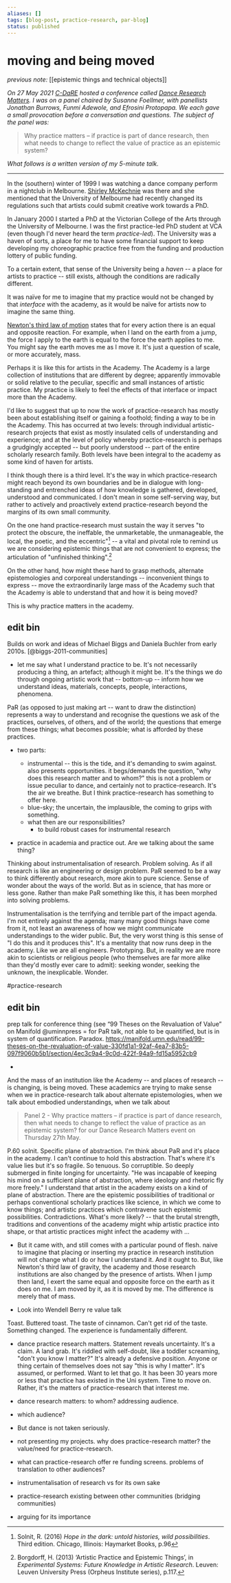 ```yaml
---
aliases: []
tags: [blog-post, practice-research, par-blog]
status: published
---
```


# moving and being moved

_previous note:_ [[epistemic things and technical objects]]

_On 27 May 2021 [C-DaRE](http://c-dare.co.uk) hosted a conference called [Dance Research Matters](http://danceresearchmatters.coventry.ac.uk/). I was on a panel chaired by Susanne Foellmer, with panellists Jonathan Burrows, Funmi Adewole, and Efrosini Protopapa. We each gave a small provocation before a conversation and questions. The subject of the panel was:_

>Why practice matters – if practice is part of dance research, then what needs to change to reflect the value of practice as an epistemic system? 

_What follows is a written version of my 5-minute talk._

---

In the (southern) winter of 1999 I was watching a dance company perform in a nightclub in Melbourne. [Shirley McKechnie](https://nla.gov.au/nla.party-675055) was there and she mentioned that the University of Melbourne had recently changed its regulations such that artists could submit creative work towards a PhD.

In January 2000 I started a PhD at the Victorian College of the Arts through the University of Melbourne. I was the first practice-led PhD student at VCA (even though I'd never heard the term _practice-led_). The University was a haven of sorts, a place for me to have some financial support to keep developing my choreographic practice free from the funding and production lottery of public funding. 

To a certain extent, that sense of the University being a _haven_ -- a place for artists to practice -- still exists, although the conditions are radically different.

It was naïve for me to imagine that my practice would not be changed by that _interface_ with the academy, as it would be naïve for artists now to imagine the same thing.

[Newton's third law of motion](https://en.wikipedia.org/wiki/Newton%27s_laws_of_motion#Newton's_third_law) states that for every action there is an equal and opposite reaction. For example, when I land on the earth from a jump, the force I apply to the earth is equal to the force the earth applies to me. You might say the earth moves me as I move it. It's just a question of scale, or more accurately, mass. 

Perhaps it is like this for artists in the Academy. The Academy is a large collection of institutions that are different by degree; apparently immovable or solid relative to the peculiar, specific and small instances of artistic practice. My practice is likely to feel the effects of that interface or impact more than the Academy. 

I'd like to suggest that up to now the work of practice-research has mostly been about establishing itself or gaining a foothold; finding a way to be in the Academy. This has occurred at two levels: through individual artistic-research projects that exist as mostly insulated cells of understanding and experience; and at the level of policy whereby practice-research is perhaps a grudgingly accepted -- but poorly understood -- part of the entire scholarly research family. Both levels have been integral to the academy as some kind of haven for artists.

I think though there is a third level. It's the way in which practice-research might reach beyond its own boundaries and be in dialogue with long-standing and entrenched ideas of how knowledge is gathered, developed, understood and communicated. I don't mean in some self-serving way, but rather to actively and proactively extend practice-research beyond the margins of its own small community. 

On the one hand practice-research must sustain the way it serves "to protect the obscure, the ineffable, the unmarketable, the unmanageable, the local, the poetic, and the eccentric"[^solnit] -- a vital and pivotal role to remind us we are considering epistemic things that are not convenient to express; the articulation of "unfinished thinking".[^hb] 

On the other hand, how might these hard to grasp methods, alternate epistemologies and corporeal understandings -- inconvenient things to express -- move the extraordinarily large mass of the Academy such that the Academy is able to understand that and how it is being moved? 

This is why practice matters in the academy. 

[^solnit]: Solnit, R. (2016) _Hope in the dark: untold histories, wild possibilities_. Third edition. Chicago, Illinois: Haymarket Books, p.96

[^hb]: Borgdorff, H. (2013) ‘Artistic Practice and Epistemic Things’, in _Experimental Systems: Future Knowledge in Artistic Research_. Leuven: Leuven University Press (Orpheus Institute series), p.117.




## edit bin

Builds on work and ideas of Michael Biggs and Daniela Buchler from early 2010s. [@biggs-2011-communities] 

- let me say what I understand practice to be. It's not necessarily producing a thing, an artefact; although it might be. It's the things we do through ongoing artistic work that -- bottom-up -- inform how we understand ideas, materials, concepts, people, interactions, phenomena.



PaR (as opposed to just making art -- want to draw the distinction) represents a way to understand and recognise the questions we ask of the practices, ourselves, of others, and of the world; the questions that emerge from these things; what becomes possible; what is afforded by these practices. 





- two parts: 
	- instrumental -- this is the tide, and it's demanding to swim against. also presents opportunities. it begs/demands the question, "why does this research matter and to whom?" this is not a problem or issue peculiar to dance, and certainly not to practice-research. It's the air we breathe. But I think practice-research has something to offer here.
	- blue-sky; the uncertain, the implausible, the coming to grips with something. 
	- what then are our responsibilities?
		- to build robust cases for instrumental research

- practice in academia and practice out. Are we talking about the same thing? 

Thinking about instrumentalisation of research. Problem solving. As if all research is like an engineering or design problem. PaR seemed to be a way to think differently about research, more akin to pure science. Sense of wonder about the ways of the world. But as in science, that has more or less gone. Rather than make PaR something like this, it has been morphed into solving problems. 




Instrumentalisation is the terrifying and terrible part of the impact agenda. I'm not entirely against the agenda; many many good things have come from it, not least an awareness of how we might communicate understandings to the wider public. But, the very worst thing is this sense of "I do this and it produces this". It's a mentality that now runs deep in the academy. Like we are all engineers. Prototyping. But, in reality we are more akin to scientists or religious people (who themselves are far more alike than they'd mostly ever care to admit): seeking wonder, seeking the unknown, the inexplicable. Wonder. 




#practice-research 


## edit bin

prep talk for conference thing (see “99 Theses on the Revaluation of Value” on Manifold @uminnpress = for PaR talk, not able to be quantified, but is in system of quantification. Paradox. 
https://manifold.umn.edu/read/99-theses-on-the-revaluation-of-value-330fd1a1-92af-4ea7-83b5-097f9060b5b1/section/4ec3c9a4-9c0d-422f-94a9-fd15a5952cb9

- 
And the mass of an institution like the Academy -- and places of research -- is changing, is being moved. These academics are trying to make sense when we in practice-research talk about alternate epistemologies, when we talk about embodied understandings, when we talk about   

>Panel 2 - Why practice matters – if practice is part of dance research, then what needs to change to reflect the value of practice as an epistemic system? for our Dance Research Matters event on Thursday 27th May.


P.60 solnit. Specific plane of abstraction. I'm think about PaR and it's place in the academy. I can't continue to hold this abstraction. That's where it's value lies but it's so fragile. So tenuous. So corruptible. So deeply submerged in finite longing for uncertainty. "He was incapable of keeping his mind on a sufficient plane of abstraction, where ideology and rhetoric fly more freely."
I understand that artist in the academy exists on a kind of plane of abstraction. There are the epistemic possibilities of traditional or perhaps conventional scholarly practices like science, in which we come to know things; and artistic practices which contravene such epistemic possibilities. Contradictions. What's more likely? -- that the brutal strength, traditions and conventions of the academy might whip artistic practice into shape, or that artistic practices might infect the academy with ... 

- But it came with, and still comes with a particular pound of flesh. naive to imagine that placing or inserting my practice in research institution will not change what I do or how I understand it. And it ought to. But, like Newton's third law of gravity, the academy and those research institutions are also changed by the presence of artists. When I jump then land, I exert the same equal and opposite force on the earth as it does on me. I am moved by it, as it is moved by me. The difference is merely that of mass. 

- Look into Wendell Berry re value talk

Toast. Buttered toast. The taste of cinnamon. Can't get rid of the taste. 
Something changed. The experience is fundamentally different. 

- dance practice research matters. Statement reveals uncertainty. It's a claim. A land grab. It's riddled with self-doubt, like a toddler screaming, "don't you know I matter?" It's already a defensive position. Anyone or thing certain of themselves does not say "this is why I matter". It's assumed, or performed. Want to let that go. It has been 30 years more or less that practice has existed in the Uni system. Time to move on. Rather, it's the matters of practice-research that interest me. 

- dance research matters: to whom? addressing audience. 
- which audience? 
- But dance is not taken seriously.

- not presenting my projects. why does practice-research matter? the value/need for practice-research.
- what can practice-research offer re funding screens. problems of translation to other audiences? 
- instrumentalisation of research vs for its own sake 
- practice-research existing between other communities (bridging communities)
- arguing for its importance
